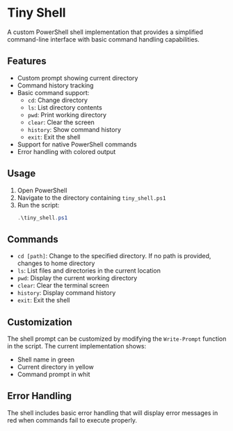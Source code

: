 # Tiny Shell

A custom PowerShell shell implementation that provides a simplified command-line interface with basic command handling capabilities.

## Features

- Custom prompt showing current directory
- Command history tracking
- Basic command support:
  - `cd`: Change directory
  - `ls`: List directory contents
  - `pwd`: Print working directory
  - `clear`: Clear the screen
  - `history`: Show command history
  - `exit`: Exit the shell
- Support for native PowerShell commands
- Error handling with colored output

## Usage

1. Open PowerShell
2. Navigate to the directory containing `tiny_shell.ps1`
3. Run the script:
   ```powershell
   .\tiny_shell.ps1
   ```

## Commands

- `cd [path]`: Change to the specified directory. If no path is provided, changes to home directory
- `ls`: List files and directories in the current location
- `pwd`: Display the current working directory
- `clear`: Clear the terminal screen
- `history`: Display command history
- `exit`: Exit the shell

## Customization

The shell prompt can be customized by modifying the `Write-Prompt` function in the script. The current implementation shows:
- Shell name in green
- Current directory in yellow
- Command prompt in whit 

## Error Handling

The shell includes basic error handling that will display error messages in red when commands fail to execute properly. 